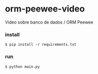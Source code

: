 # orm-peewee-video
Video sobre banco de dados / ORM Peewee

### install
```
$ pip install -r requirements.txt
```

### run
```
$ python main.py
```
